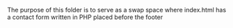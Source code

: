 The purpose of this folder is to serve as a swap space where index.html has a contact form written in PHP placed before the footer